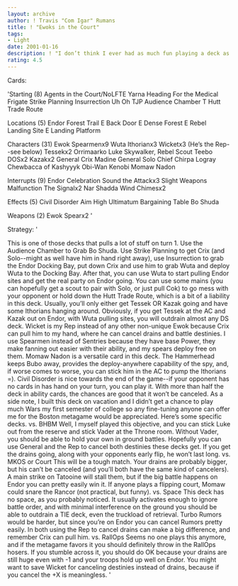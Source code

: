 ```yaml
---
layout: archive
author: ! Travis "Com Igar" Rumans
title: ! "Ewoks in the Court"
tags:
- Light
date: 2001-01-16
description: ! "I don’t think I ever had as much fun playing a deck as I did with my old Ewok deck. This is a return to those roots."
rating: 4.5
---
```

Cards: 

'Starting (8)
Agents in the Court/NoLFTE
Yarna
Heading For the Medical Frigate
Strike Planning
Insurrection
Uh Oh
TJP Audience Chamber
T Hutt Trade Route

Locations (5)
Endor Forest Trail
E Back Door
E Dense Forest
E Rebel Landing Site
E Landing Platform

Characters (31)
Ewok Spearmenx9
Wuta
Ithorianx3
Wicketx3 (He’s the Rep--see below)
Tessekx2
Orrimaarko
Luke Skywalker, Rebel Scout
Teebo
DOSx2
Kazakx2
General Crix Madine
General Solo
Chief Chirpa
Logray
Chewbacca of Kashyyyk
Obi-Wan Kenobi
Momaw Nadon

Interrupts (9)
Endor Celebration
Sound the Attackx3
Slight Weapons Malfunction
The Signalx2
Nar Shadda Wind Chimesx2

Effects (5)
Civil Disorder
Aim High
Ultimatum
Bargaining Table
Bo Shuda

Weapons (2)
Ewok Spearx2 '

Strategy: '

This is one of those decks that pulls a lot of stuff on turn 1.
Use the Audience Chamber to Grab Bo Shuda. Use Strike Planning to get Crix (and Solo--might as well have him in hand right away), use Insurrection to grab the Endor Docking Bay, put down Crix and use him to grab Wuta and deploy Wuta to the Docking Bay.
	After that, you can use Wuta to start pulling Endor sites and get the real party on Endor going. You can use some mains (you can hopefully get a scout to pair with Solo, or just pull Cok) to go mess with your opponent or hold down the Hutt Trade Route, which is a bit of a liability in this deck.
	Usually, you’ll only either get Tessek OR Kazak going and have some Ithorians hanging around. Obviously, if you get Tessek at the AC and Kazak out on Endor, with Wuta pulling sites, you will outdrain almost any DS deck.
	Wicket is my Rep instead of any other non-unique Ewok because Crix can pull him to my hand, where he can cancel drains and battle destinies.
	I use Spearmen instead of Sentries because they have base Power, they make fanning out easier with their ability, and my spears deploy free on them.
	Momaw Nadon is a versatile card in this deck. The Hammerhead keeps Bubo away, provides the deploy-anywhere capability of the spy, and, if worse comes to worse, you can stick him in the AC to pump the Ithorians =).
	Civil Disorder is nice towards the end of the game--if your opponent has no cards in has hand on your turn, you can play it. With more than half the deck in ability cards, the chances are good that it won’t be canceled.
	As a side note, I built this deck on vacation and I didn’t get a chance to play much Wars my first semester of college so any fine-tuning anyone can offer me for the Boston metagame would be appreciated.
	Here’s some specific decks.
vs. BHBM
	Well, I myself played this objective, and you can stick Luke out from the reserve and stick Vader at the Throne room. Without Vader, you should be able to hold your own in ground battles. Hopefully you can use General and the Rep to cancel both destinies these decks get. If you get the drains going, along with your opponents early flip, he won’t last long.
vs. MKOS or Court
	This will be a tough match. Your drains are probably bigger, but his can’t be canceled (and you’ll both have the same kind of cancelers). A main strike on Tatooine will stall them, but if the big battle happens on Endor you can pretty easily win it.
	If anyone plays a flipping court, Momaw could snare the Rancor (not practical, but funny).
vs. Space
	This deck has no space, as you probably noticed. It usually activates enough to ignore battle order, and with minimal interference on the ground you should be able to outdrain a TIE deck, even the truckload of retrieval. Turbo Rumors would be harder, but since you’re on Endor you can cancel Rumors pretty easily. In both using the Rep to cancel drains can make a big difference, and remember Crix can pull  him.
vs. RallOps
	Seems no one plays this anymore, and if the metagame favors it you should definitely throw in the RallOps hosers. If you stumble across it, you should do OK because your drains are still huge even with -1 and your troops hold up well on Endor. You might want to save Wicket for canceling destinies instead of drains, because if you cancel the +X is meaningless. '